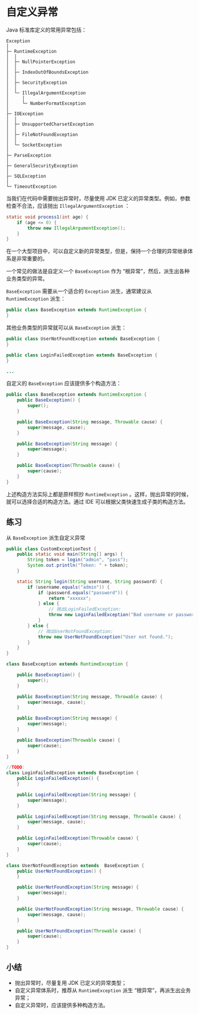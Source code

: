 # **自定义异常**

Java 标准库定义的常用异常包括：

    Exception
    │
    ├─ RuntimeException
    │  │
    │  ├─ NullPointerException
    │  │
    │  ├─ IndexOutOfBoundsException
    │  │
    │  ├─ SecurityException
    │  │
    │  └─ IllegalArgumentException
    │     │
    │     └─ NumberFormatException
    │
    ├─ IOException
    │  │
    │  ├─ UnsupportedCharsetException
    │  │
    │  ├─ FileNotFoundException
    │  │
    │  └─ SocketException
    │
    ├─ ParseException
    │
    ├─ GeneralSecurityException
    │
    ├─ SQLException
    │
    └─ TimeoutException

当我们在代码中需要抛出异常时，尽量使用 JDK 已定义的异常类型。例如，参数检查不合法，应该抛出 `IllegalArgumentException` ：

```java
static void process1(int age) {
    if (age <= 0) {
        throw new IllegalArgumentException();
    }
}
```

在一个大型项目中，可以自定义新的异常类型，但是，保持一个合理的异常继承体系是非常重要的。

一个常见的做法是自定义一个 `BaseException` 作为 “根异常”，然后，派生出各种业务类型的异常。

`BaseException` 需要从一个适合的 `Exception` 派生，通常建议从 `RuntimeException` 派生：

```java
public class BaseException extends RuntimeException {
}
```


其他业务类型的异常就可以从 `BaseException` 派生：

```java
public class UserNotFoundException extends BaseException {
}

public class LoginFailedException extends BaseException {
}

...
```

自定义的 `BaseException` 应该提供多个构造方法：

```java
public class BaseException extends RuntimeException {
    public BaseException() {
        super();
    }

    public BaseException(String message, Throwable cause) {
        super(message, cause);
    }

    public BaseException(String message) {
        super(message);
    }

    public BaseException(Throwable cause) {
        super(cause);
    }
}
```

上述构造方法实际上都是原样照抄 `RuntimeException` 。这样，抛出异常的时候，就可以选择合适的构造方法。通过 IDE 可以根据父类快速生成子类的构造方法。

## 练习

从 `BaseException` 派生自定义异常

```java
public class CustomExceptionTest {
    public static void main(String[] args) {
        String token = login("admin", "pass");
        System.out.println("Token: " + token);
    }

    static String login(String username, String password) {
        if (username.equals("admin")) {
            if (password.equals("password")) {
                return "xxxxxx";
            } else {
                // 抛出LoginFailedException:
                throw new LoginFailedException("Bad username or password.");
            }
        } else {
            // 抛出UserNotFoundException:
            throw new UserNotFoundException("User not found.");
        }
    }
}

class BaseException extends RuntimeException {

    public BaseException() {
        super();
    }

    public BaseException(String message, Throwable cause) {
        super(message, cause);
    }

    public BaseException(String message) {
        super(message);
    }

    public BaseException(Throwable cause) {
        super(cause);
    }
}

//TODO:
class LoginFailedException extends BaseException {
    public LoginFailedException() {
    }

    public LoginFailedException(String message) {
        super(message);
    }

    public LoginFailedException(String message, Throwable cause) {
        super(message, cause);
    }

    public LoginFailedException(Throwable cause) {
        super(cause);
    }
}

class UserNotFoundException extends  BaseException {
    public UserNotFoundException() {
    }

    public UserNotFoundException(String message) {
        super(message);
    }

    public UserNotFoundException(String message, Throwable cause) {
        super(message, cause);
    }

    public UserNotFoundException(Throwable cause) {
        super(cause);
    }
}
```

## 小结

- 抛出异常时，尽量复用 JDK 已定义的异常类型；
- 自定义异常体系时，推荐从 `RuntimeException` 派生 “根异常”，再派生出业务异常；
- 自定义异常时，应该提供多种构造方法。






